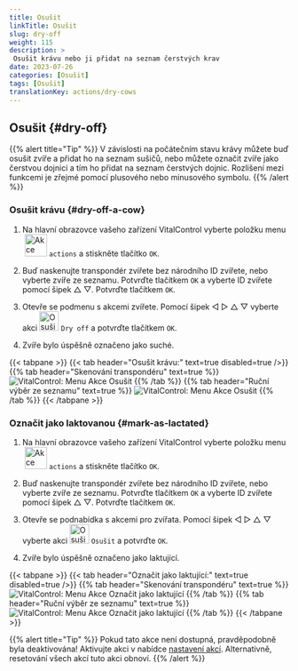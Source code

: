 ```yaml
---
title: Osušit
linkTitle: Osušit
slug: dry-off
weight: 115
description: >
 Osušit krávu nebo ji přidat na seznam čerstvých krav
date: 2023-07-26
categories: [Osušit]
tags: [Osušit]
translationKey: actions/dry-cows
---
```


## Osušit {#dry-off}

{{% alert title="Tip" %}}
V závislosti na počátečním stavu krávy můžete buď osušit zvíře a přidat ho na seznam sušičů, nebo můžete označit zvíře jako čerstvou dojnici a tím ho přidat na seznam čerstvých dojnic. Rozlišení mezi funkcemi je zřejmé pomocí plusového nebo minusového symbolu.
{{% /alert %}}

### Osušit krávu {#dry-off-a-cow}

1. Na hlavní obrazovce vašeho zařízení VitalControl vyberte položku menu &nbsp;<img src="/icons/actions.svg" width="40" align="bottom" alt="Akce" /> `actions` a stiskněte tlačítko `OK`.

2. Buď naskenujte transpondér zvířete bez národního ID zvířete, nebo vyberte zvíře ze seznamu. Potvrďte tlačítkem `OK` a vyberte ID zvířete pomocí šipek △ ▽. Potvrďte tlačítkem `OK`.

3. Otevře se podmenu s akcemi zvířete. Pomocí šipek ◁ ▷ △ ▽ vyberte akci <img src="/icons/actions/dryoff-plus.svg" width="35" align="bottom" alt="Osušit" /> `Dry off` a potvrďte tlačítkem `OK`.

4. Zvíře bylo úspěšně označeno jako suché.

{{< tabpane >}}
{{< tab header="Osušit krávu:" text=true disabled=true />}}
{{% tab header="Skenování transpondéru" text=true %}}
![VitalControl: Menu Akce Osušit](../images/dryoff-scan.png "Osušit krávu")
{{% /tab %}}
{{% tab header="Ruční výběr ze seznamu" text=true %}}
![VitalControl: Menu Akce Osušit](../images/dryoff.png "Osušit krávu")
{{% /tab %}}
{{< /tabpane >}}

### Označit jako laktovanou {#mark-as-lactated}

1. Na hlavní obrazovce vašeho zařízení VitalControl vyberte položku menu &nbsp;<img src="/icons/actions.svg" width="40" align="bottom" alt="Akce" /> `actions` a stiskněte tlačítko `OK`.

2. Buď naskenujte transpondér zvířete bez národního ID zvířete, nebo vyberte zvíře ze seznamu. Potvrďte tlačítkem `OK` a vyberte ID zvířete pomocí šipek △ ▽. Potvrďte tlačítkem `OK`.


3. Otevře se podnabídka s akcemi pro zvířata. Pomocí šipek ◁ ▷ △ ▽ vyberte akci <img src="/icons/actions/dryoff-minus.svg" width="35" align="bottom" alt="Osušit" /> `Osušit` a potvrďte `OK`.

4. Zvíře bylo úspěšně označeno jako laktující.

{{< tabpane >}}
{{< tab header="Označit jako laktující:" text=true disabled=true />}}
{{% tab header="Skenování transpondéru" text=true %}}
![VitalControl: Menu Akce Označit jako laktující](../images/lactated-scan.png "Označit jako laktující")
{{% /tab %}}
{{% tab header="Ruční výběr ze seznamu" text=true %}}
![VitalControl: Menu Akce Označit jako laktující](../images/lactated.png "Označit jako laktující")
{{% /tab %}}
{{< /tabpane >}}


{{% alert title="Tip" %}}
Pokud tato akce není dostupná, pravděpodobně byla deaktivována! Aktivujte akci v nabídce [nastavení akcí](../settings/). Alternativně, resetování všech akcí tuto akci obnoví.
{{% /alert %}}
